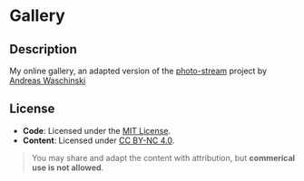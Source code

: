 # Gallery

## Description

My online gallery, an adapted version of the [photo-stream](https://github.com/waschinski/photo-stream) project by [Andreas Waschinski](https://github.com/waschinski)

## License

-   **Code**: Licensed under the [MIT License](./LICENSE).
-   **Content**: Licensed under [CC BY-NC 4.0](./LICENSE-CONTENT).

> You may share and adapt the content with attribution, but **commerical use is not allowed**.

